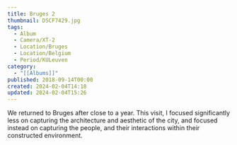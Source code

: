 ```yaml
---
title: Bruges 2
thumbnail: DSCF7429.jpg
tags:
  - Album
  - Camera/XT-2
  - Location/Bruges
  - Location/Belgium
  - Period/KULeuven
category:
  - "[[Albums]]"
published: 2018-09-14T00:00
created: 2024-02-04T14:18
updated: 2024-02-04T15:26
---
```

We returned to Bruges after close to a year. This visit, I focused significantly less on capturing the architecture and aesthetic of the city, and focused instead on capturing the people, and their interactions within their constructed environment.

